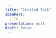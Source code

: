 ```yaml
---
title: "Invited Talk"
speakers:
  - lo
presentation: null
draft: false
---
```

<!-- fields to use above: -->
<!-- videoId: "Vfl9pPh6ipI" -->
<!-- presentation: "/slides/invited-MargaridaPereira.pdf" -->
